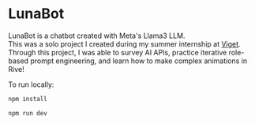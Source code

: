 # LunaBot

LunaBot is a chatbot created with Meta's Llama3 LLM.\
This was a solo project I created during my summer internship at [Viget](https://www.viget.com/).\
Through this project, I was able to survey AI APIs, practice iterative role-based prompt engineering, and learn how to make complex animations in Rive!

To run locally:
```sh
npm install
```
```sh
npm run dev
```
